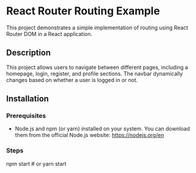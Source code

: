 # React Router Routing Example

This project demonstrates a simple implementation of routing using React Router DOM in a React application.

## Description

This project allows users to navigate between different pages, including a homepage, login, register, and profile sections. The navbar dynamically changes based on whether a user is logged in or not.

## Installation

### Prerequisites

* Node.js and npm (or yarn) installed on your system. You can download them from the official Node.js website: https://nodejs.org/en

### Steps

npm start  # or yarn start


